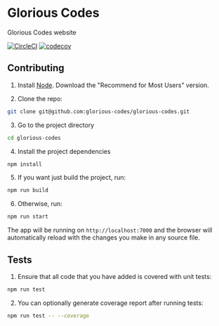 # Glorious Codes
Glorious Codes website

[![CircleCI](https://circleci.com/gh/glorious-codes/glorious-codes/tree/master.svg?style=svg)](https://circleci.com/gh/glorious-codes/glorious-codes/tree/master)
[![codecov](https://codecov.io/gh/glorious-codes/glorious-codes/branch/master/graph/badge.svg)](https://codecov.io/gh/glorious-codes/glorious-codes)

## Contributing

1. Install [Node](https://nodejs.org/en/). Download the "Recommend for Most Users" version.

2. Clone the repo:
``` bash
git clone git@github.com:glorious-codes/glorious-codes.git
```

3. Go to the project directory
``` bash
cd glorious-codes
```

4. Install the project dependencies
``` bash
npm install
```

5. If you want just build the project, run:
``` bash
npm run build
```

6. Otherwise, run:
``` bash
npm run start
```

The app will be running on `http://localhost:7000` and the browser will automatically reload with the changes you make in any source file.

## Tests

1. Ensure that all code that you have added is covered with unit tests:
``` bash
npm run test
```

2. You can optionally generate coverage report after running tests:
``` bash
npm run test -- --coverage
```
